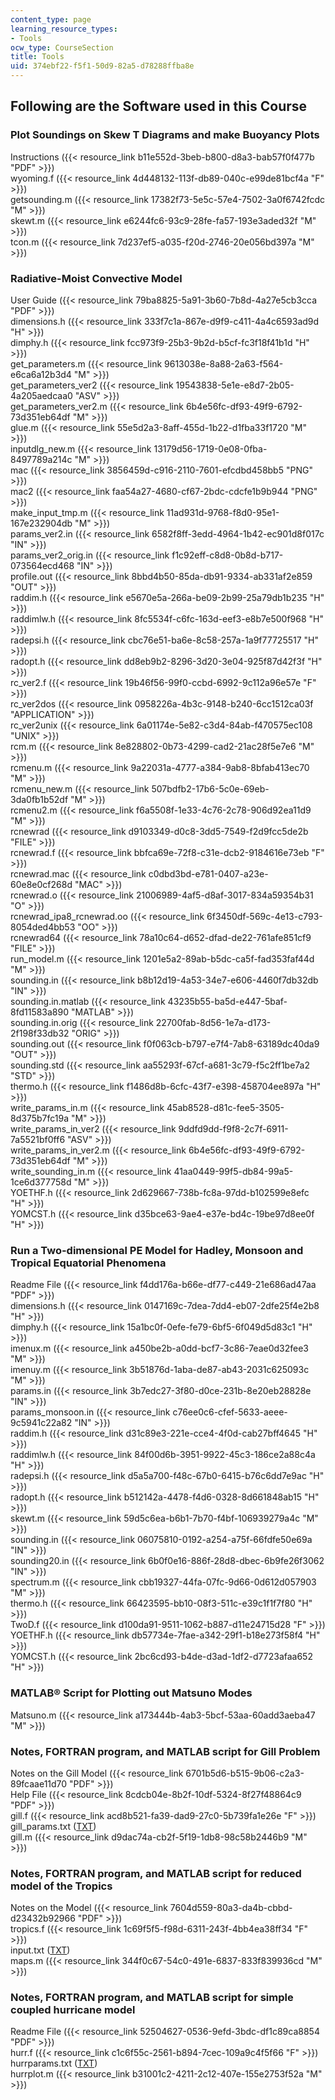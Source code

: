 ```yaml
---
content_type: page
learning_resource_types:
- Tools
ocw_type: CourseSection
title: Tools
uid: 374ebf22-f5f1-50d9-82a5-d78288ffba8e
---
```


Following are the Software used in this Course
----------------------------------------------

### Plot Soundings on Skew T Diagrams and make Buoyancy Plots

Instructions ({{< resource_link b11e552d-3beb-b800-d8a3-bab57f0f477b "PDF" >}})  
wyoming.f ({{< resource_link 4d448132-113f-db89-040c-e99de81bcf4a "F" >}})  
getsounding.m ({{< resource_link 17382f73-5e5c-57e4-7502-3a0f6742fcdc "M" >}})  
skewt.m ({{< resource_link e6244fc6-93c9-28fe-fa57-193e3aded32f "M" >}})  
tcon.m ({{< resource_link 7d237ef5-a035-f20d-2746-20e056bd397a "M" >}})

### Radiative-Moist Convective Model

User Guide ({{< resource_link 79ba8825-5a91-3b60-7b8d-4a27e5cb3cca "PDF" >}})  
dimensions.h ({{< resource_link 333f7c1a-867e-d9f9-c411-4a4c6593ad9d "H" >}})  
dimphy.h ({{< resource_link fcc973f9-25b3-9b2d-b5cf-fc3f18f41b1d "H" >}})  
get\_parameters.m ({{< resource_link 9613038e-8a88-2a63-f564-e6ca6a12b3d4 "M" >}})  
get\_parameters\_ver2 ({{< resource_link 19543838-5e1e-e8d7-2b05-4a205aedcaa0 "ASV" >}})  
get\_parameters\_ver2.m ({{< resource_link 6b4e56fc-df93-49f9-6792-73d351eb64df "M" >}})  
glue.m ({{< resource_link 55e5d2a3-8aff-455d-1b22-d1fba33f1720 "M" >}})  
inputdlg\_new.m ({{< resource_link 13179d56-1719-0e08-0fba-8497789a214c "M" >}})  
mac ({{< resource_link 3856459d-c916-2110-7601-efcdbd458bb5 "PNG" >}})  
mac2 ({{< resource_link faa54a27-4680-cf67-2bdc-cdcfe1b9b944 "PNG" >}})  
make\_input\_tmp.m ({{< resource_link 11ad931d-9768-f8d0-95e1-167e232904db "M" >}})  
params\_ver2.in ({{< resource_link 6582f8ff-3edd-4964-1b42-ec901d8f017c "IN" >}})  
params\_ver2\_orig.in ({{< resource_link f1c92eff-c8d8-0b8d-b717-073564ecd468 "IN" >}})  
profile.out ({{< resource_link 8bbd4b50-85da-db91-9334-ab331af2e859 "OUT" >}})  
raddim.h ({{< resource_link e5670e5a-266a-be09-2b99-25a79db1b235 "H" >}})  
raddimlw.h ({{< resource_link 8fc5534f-c6fc-163d-eef3-e8b7e500f968 "H" >}})  
radepsi.h ({{< resource_link cbc76e51-ba6e-8c58-257a-1a9f77725517 "H" >}})  
radopt.h ({{< resource_link dd8eb9b2-8296-3d20-3e04-925f87d42f3f "H" >}})  
rc\_ver2.f ({{< resource_link 19b46f56-99f0-ccbd-6992-9c112a96e57e "F" >}})  
rc\_ver2dos ({{< resource_link 0958226a-4b3c-9148-b240-6cc1512ca03f "APPLICATION" >}})  
rc\_ver2unix ({{< resource_link 6a01174e-5e82-c3d4-84ab-f470575ec108 "UNIX" >}})  
rcm.m ({{< resource_link 8e828802-0b73-4299-cad2-21ac28f5e7e6 "M" >}})  
rcmenu.m ({{< resource_link 9a22031a-4777-a384-9ab8-8bfab413ec70 "M" >}})  
rcmenu\_new.m ({{< resource_link 507bdfb2-17b6-5c0e-69eb-3da0fb1b52df "M" >}})  
rcmenu2.m ({{< resource_link f6a5508f-1e33-4c76-2c78-906d92ea11d9 "M" >}})  
rcnewrad ({{< resource_link d9103349-d0c8-3dd5-7549-f2d9fcc5de2b "FILE" >}})  
rcnewrad.f ({{< resource_link bbfca69e-72f8-c31e-dcb2-9184616e73eb "F" >}})  
rcnewrad.mac ({{< resource_link c0dbd3bd-e781-0407-a23e-60e8e0cf268d "MAC" >}})  
rcnewrad.o ({{< resource_link 21006989-4af5-d8af-3017-834a59354b31 "O" >}})  
rcnewrad\_ipa8\_rcnewrad.oo ({{< resource_link 6f3450df-569c-4e13-c793-8054ded4bb53 "OO" >}})  
rcnewrad64 ({{< resource_link 78a10c64-d652-dfad-de22-761afe851cf9 "FILE" >}})  
run\_model.m ({{< resource_link 1201e5a2-89ab-b5dc-ca5f-fad353faf44d "M" >}})  
sounding.in ({{< resource_link b8b12d19-4a53-34e7-e606-4460f7db32db "IN" >}})  
sounding.in.matlab ({{< resource_link 43235b55-ba5d-e447-5baf-8fd11583a890 "MATLAB" >}})  
sounding.in.orig ({{< resource_link 22700fab-8d56-1e7a-d173-2f198f33db32 "ORIG" >}})  
sounding.out ({{< resource_link f0f063cb-b797-e7f4-7ab8-63189dc40da9 "OUT" >}})  
sounding.std ({{< resource_link aa55293f-67cf-a681-3c79-f5c2ff1be7a2 "STD" >}})  
thermo.h ({{< resource_link f1486d8b-6cfc-43f7-e398-458704ee897a "H" >}})  
write\_params\_in.m ({{< resource_link 45ab8528-d81c-fee5-3505-8d375b7fc19a "M" >}})  
write\_params\_in\_ver2 ({{< resource_link 9ddfd9dd-f9f8-2c7f-6911-7a5521bf0ff6 "ASV" >}})  
write\_params\_in\_ver2.m ({{< resource_link 6b4e56fc-df93-49f9-6792-73d351eb64df "M" >}})  
write\_sounding\_in.m ({{< resource_link 41aa0449-99f5-db84-99a5-1ce6d377758d "M" >}})  
YOETHF.h ({{< resource_link 2d629667-738b-fc8a-97dd-b102599e8efc "H" >}})  
YOMCST.h ({{< resource_link d35bce63-9ae4-e37e-bd4c-19be97d8ee0f "H" >}})

### Run a Two-dimensional PE Model for Hadley, Monsoon and Tropical Equatorial Phenomena

Readme File ({{< resource_link f4dd176a-b66e-df77-c449-21e686ad47aa "PDF" >}})  
dimensions.h ({{< resource_link 0147169c-7dea-7dd4-eb07-2dfe25f4e2b8 "H" >}})  
dimphy.h ({{< resource_link 15a1bc0f-0efe-fe79-6bf5-6f049d5d83c1 "H" >}})  
imenux.m ({{< resource_link a450be2b-a0dd-bcf7-3c86-7eae0d32fee3 "M" >}})  
imenuy.m ({{< resource_link 3b51876d-1aba-de87-ab43-2031c625093c "M" >}})  
params.in ({{< resource_link 3b7edc27-3f80-d0ce-231b-8e20eb28828e "IN" >}})  
params\_monsoon.in ({{< resource_link c76ee0c6-cfef-5633-aeee-9c5941c22a82 "IN" >}})  
raddim.h ({{< resource_link d31c89e3-221e-cce4-4f0d-cab27bff4645 "H" >}})  
raddimlw.h ({{< resource_link 84f00d6b-3951-9922-45c3-186ce2a88c4a "H" >}})  
radepsi.h ({{< resource_link d5a5a700-f48c-67b0-6415-b76c6dd7e9ac "H" >}})  
radopt.h ({{< resource_link b512142a-4478-f4d6-0328-8d661848ab15 "H" >}})  
skewt.m ({{< resource_link 59d5c6ea-b6b1-7b70-f4bf-106939279a4c "M" >}})  
sounding.in ({{< resource_link 06075810-0192-a254-a75f-66fdfe50e69a "IN" >}})  
sounding20.in ({{< resource_link 6b0f0e16-886f-28d8-dbec-6b9fe26f3062 "IN" >}})  
spectrum.m ({{< resource_link cbb19327-44fa-07fc-9d66-0d612d057903 "M" >}})  
thermo.h ({{< resource_link 66423595-bb10-08f3-511c-e39c1f1f7f80 "H" >}})  
TwoD.f ({{< resource_link d100da91-9511-1062-b887-d11e24715d28 "F" >}})  
YOETHF.h ({{< resource_link db57734e-7fae-a342-29f1-b18e273f58f4 "H" >}})  
YOMCST.h ({{< resource_link 2bc6cd93-b4de-d3ad-1df2-d7723afaa652 "H" >}})

### MATLAB® Script for Plotting out Matsuno Modes

Matsuno.m ({{< resource_link a173444b-4ab3-5bcf-53aa-60add3aeba47 "M" >}})

### Notes, FORTRAN program, and MATLAB script for Gill Problem

Notes on the Gill Model ({{< resource_link 6701b5d6-b515-9b06-c2a3-89fcaae11d70 "PDF" >}})  
Help File ({{< resource_link 8cdcb04e-8b2f-10df-5324-8f27f48864c9 "PDF" >}})  
gill.f ({{< resource_link acd8b521-fa39-dad9-27c0-5b739fa1e26e "F" >}})  
gill\_params.txt ([TXT](./resolveuid/b82034a7af8a23fb5d75264d52225029))  
gill.m ({{< resource_link d9dac74a-cb2f-5f19-1db8-98c58b2446b9 "M" >}})

### Notes, FORTRAN program, and MATLAB script for reduced model of the Tropics

Notes on the Model ({{< resource_link 7604d559-80a3-da4b-cbbd-d23432b92966 "PDF" >}})  
tropics.f ({{< resource_link 1c69f5f5-f98d-6311-243f-4bb4ea38ff34 "F" >}})  
input.txt ([TXT](./resolveuid/9673e8eafd3b5170499e3ad68bbffb79))  
maps.m ({{< resource_link 344f0c67-54c0-491e-6837-833f839936cd "M" >}})

### Notes, FORTRAN program, and MATLAB script for simple coupled hurricane model

Readme File ({{< resource_link 52504627-0536-9efd-3bdc-df1c89ca8854 "PDF" >}})  
hurr.f ({{< resource_link c1c6f55c-2561-b894-7cec-109a9c4f5f66 "F" >}})  
hurrparams.txt ([TXT](./resolveuid/608b527c28a6e63e91792f9da4a3a556))  
hurrplot.m ({{< resource_link b31001c2-4211-2c12-407e-155e2753f52a "M" >}})